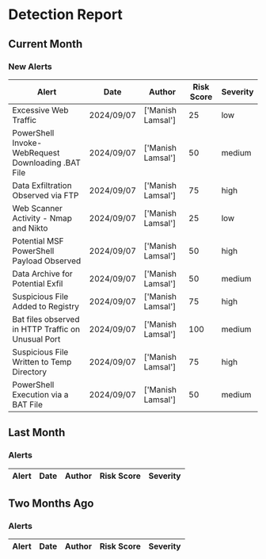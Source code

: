 # Detection Report
## Current Month
### New Alerts

| Alert | Date | Author | Risk Score | Severity |
| --- | --- | --- | --- | --- |
|Excessive Web Traffic|2024/09/07|['Manish Lamsal']|25|low|
|PowerShell Invoke-WebRequest Downloading .BAT File|2024/09/07|['Manish Lamsal']|50|medium|
|Data Exfiltration Observed via FTP|2024/09/07|['Manish Lamsal']|75|high|
|Web Scanner Activity - Nmap and Nikto|2024/09/07|['Manish Lamsal']|25|low|
|Potential MSF PowerShell Payload Observed|2024/09/07|['Manish Lamsal']|50|high|
|Data Archive for Potential Exfil|2024/09/07|['Manish Lamsal']|50|medium|
|Suspicious File Added to Registry|2024/09/07|['Manish Lamsal']|75|high|
|Bat files observed in HTTP Traffic on Unusual Port |2024/09/07|['Manish Lamsal']|100|medium|
|Suspicious File Written to Temp Directory|2024/09/07|['Manish Lamsal']|75|high|
|PowerShell Execution via a BAT File|2024/09/07|['Manish Lamsal']|50|medium|
## Last Month
### Alerts

| Alert | Date | Author | Risk Score | Severity |
| --- | --- | --- | --- | --- |
## Two Months Ago
### Alerts

| Alert | Date | Author | Risk Score | Severity |
| --- | --- | --- | --- | --- |
